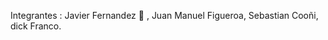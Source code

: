 
Integrantes : Javier Fernandez :money_mouth_face: ,
              Juan Manuel Figueroa,
              Sebastian Cooñi,
              dick Franco.

